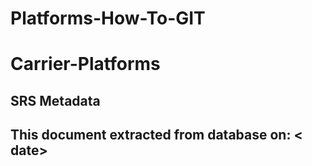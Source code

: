 # **Platforms-How-To-GIT**
# **Carrier-Platforms**
## SRS Metadata
 ## This document extracted from database on: < date>
   
